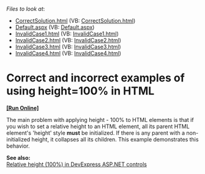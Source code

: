<!-- default file list -->
*Files to look at*:

* [CorrectSolution.html](./CS/WebSite/CorrectSolution.html) (VB: [CorrectSolution.html](./VB/WebSite/CorrectSolution.html))
* [Default.aspx](./CS/WebSite/Default.aspx) (VB: [Default.aspx](./VB/WebSite/Default.aspx))
* [InvalidCase1.html](./CS/WebSite/InvalidCase1.html) (VB: [InvalidCase1.html](./VB/WebSite/InvalidCase1.html))
* [InvalidCase2.html](./CS/WebSite/InvalidCase2.html) (VB: [InvalidCase2.html](./VB/WebSite/InvalidCase2.html))
* [InvalidCase3.html](./CS/WebSite/InvalidCase3.html) (VB: [InvalidCase3.html](./VB/WebSite/InvalidCase3.html))
* [InvalidCase4.html](./CS/WebSite/InvalidCase4.html) (VB: [InvalidCase4.html](./VB/WebSite/InvalidCase4.html))
<!-- default file list end -->
# Correct and incorrect examples of using height=100% in HTML
<!-- run online -->
**[[Run Online]](https://codecentral.devexpress.com/e4942)**
<!-- run online end -->


<p>The main problem with applying height - 100% to HTML elements is that if you wish to set a relative height to an HTML element, all its parent HTML element's 'height' style <strong>must</strong> be initialized. If there is any parent with a non-initialized height, it collapses all its children. This example demonstrates this behavior.</p><p><strong>See also:</strong><strong><br />
</strong><a href="https://www.devexpress.com/Support/Center/p/KA18866">Relative height (100%) in DevExpress ASP.NET controls</a></p>

<br/>


